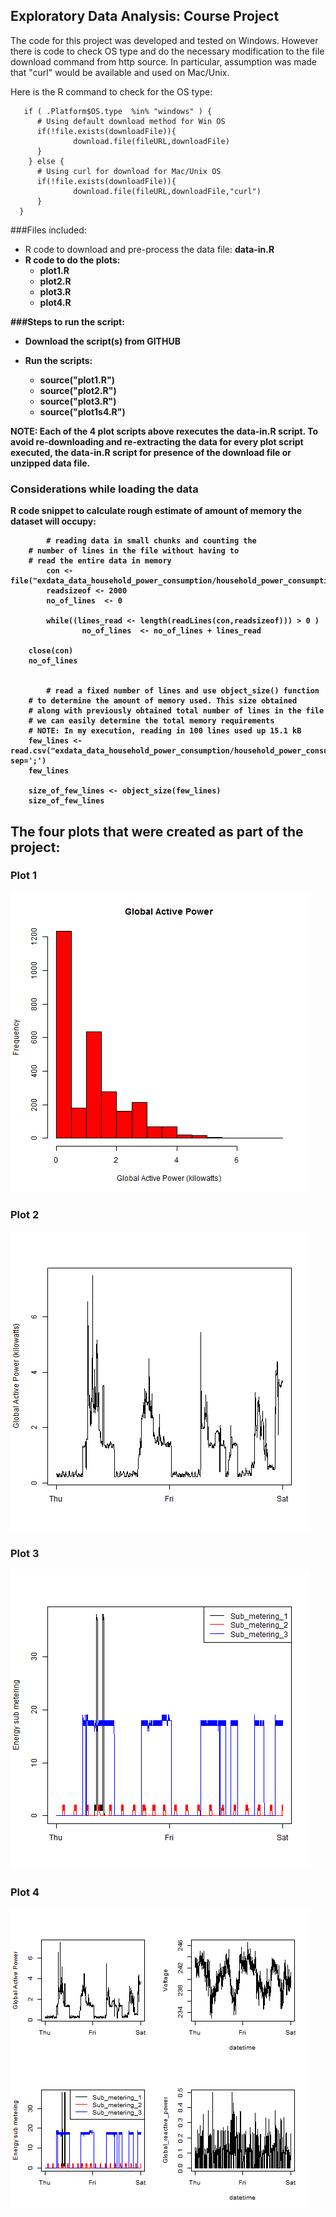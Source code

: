 ## Exploratory Data Analysis: Course Project


The code for this project was developed and tested on Windows.
However there is code to check OS type and do the necessary modification
to the file download command from http source. In particular,
assumption was made that "curl" would be available and used on Mac/Unix.

Here is the R command to check for the OS type:
```{r}
   if ( .Platform$OS.type  %in% "windows" ) {
      # Using default download method for Win OS
      if(!file.exists(downloadFile)){
              download.file(fileURL,downloadFile)
      }
    } else { 
      # Using curl for download for Mac/Unix OS
      if(!file.exists(downloadFile)){
              download.file(fileURL,downloadFile,"curl")
      }
  }
```

###Files included:
* R code to download and pre-process the data file: <b>data-in.R<b>
* R code to do the plots: 
  * <b>plot1.R</b>
  * <b>plot2.R</b>
  * <b>plot3.R</b>
  * <b>plot4.R</b>


###Steps to run the script:

* Download the script(s) from GITHUB

* Run the scripts:
  * <b>source("plot1.R")</b>
  * <b>source("plot2.R")</b>
  * <b>source("plot3.R")</b>
  * <b>source("plot1s4.R")</b>

<b>NOTE:</b> Each of the 4 plot scripts above rexecutes the <b>data-in.R</b> script. To avoid re-downloading and re-extracting the data for every plot script executed, the <b>data-in.R</b> script for presence of the download file or unzipped data file.



### Considerations while loading the data


R code snippet to calculate rough estimate of amount of memory 
the dataset will occupy: 


```{r}
        # reading data in small chunks and counting the 
	# number of lines in the file without having to
	# read the entire data in memory
        con <- file("exdata_data_household_power_consumption/household_power_consumption.txt",open="r")
        readsizeof <- 2000
        no_of_lines  <- 0

        while((lines_read <- length(readLines(con,readsizeof))) > 0 ) 
                no_of_lines  <- no_of_lines + lines_read

	close(con)
	no_of_lines


        # read a fixed number of lines and use object_size() function
	# to determine the amount of memory used. This size obtained
	# along with previously obtained total number of lines in the file
	# we can easily determine the total memory requirements
	# NOTE: In my execution, reading in 100 lines used up 15.1 kB
	few_lines <- read.csv("exdata_data_household_power_consumption/household_power_consumption.txt",nrows=10, sep=';')
	few_lines

	size_of_few_lines <- object_size(few_lines)
	size_of_few_lines

```

## The four plots that were created as part of the project:


### Plot 1


![plot1](plot1.png) 


### Plot 2

![plot2](plot2.png) 


### Plot 3

![plot3](plot3.png) 


### Plot 4

![plot4](plot4.png) 

